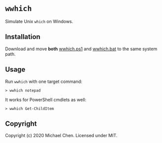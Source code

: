 # `wwhich`

Simulate Unix `which` on Windows.

## Installation

Download and move **both** [wwhich.ps1](/wwhich.ps1) and [wwhich.bat](/wwhich.bat) to the same system path.

## Usage

Run `wwhich` with one target command:

```
> wwhich notepad
```

It works for PowerShell cmdlets as well:

```
> wwhich Get-ChildItem
```

## Copyright

Copyright (c) 2020 Michael Chen. Licensed under MIT.

